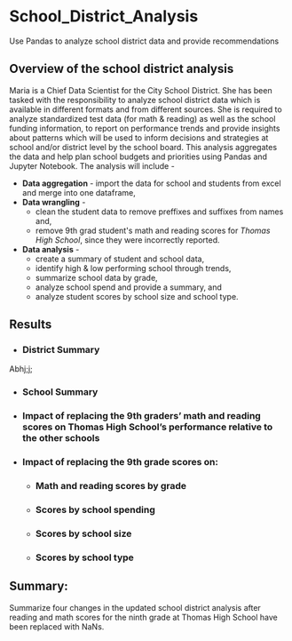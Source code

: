 # School_District_Analysis
Use Pandas to analyze school district data and provide recommendations

## Overview of the school district analysis
Maria is a Chief Data Scientist for the City School District. She has been tasked with the responsibility to analyze school district data which is available in different formats and from different sources. She is required to analyze standardized test data (for math & reading) as well as the school funding information, to report on performance trends and provide insights about patterns which will be used to inform decisions and strategies at school and/or district level by the school board. This analysis aggregates the data and help plan school budgets and priorities using Pandas and Jupyter Notebook. The analysis will include -
- **Data aggregation**  - import the data for school and students from excel and merge into one dataframe,
- **Data wrangling** -
  - clean the student data to remove preffixes and suffixes from names and,
  - remove 9th grad student's math and reading scores for *Thomas High School*, since they were incorrectly reported.
- **Data analysis** -
  - create a summary of student and school data,
  - identify high & low performing school through trends,
  - summarize school data by grade,
  - analyze school spend and provide a summary, and
  - analyze student scores by school size and school type.

## Results

- ###  District Summary
Abhj;j;
- ###  School Summary

- ### Impact of replacing the 9th graders’ math and reading scores on Thomas High School’s performance relative to the other schools

- ### Impact of replacing the 9th grade scores on:
  - ### Math and reading scores by grade
  - ### Scores by school spending
  - ### Scores by school size
  - ### Scores by school type

## Summary: 
Summarize four changes in the updated school district analysis after reading and math scores for the ninth grade at Thomas High School have been replaced with NaNs.

